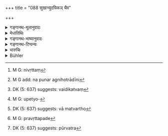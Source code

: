+++
title = "088 सुखाभ्युदयिकञ् चैव"

+++

<details><summary>गङ्गानथ-मूलानुवादः</summary>

The ‘Vedic Act’ is of two kinds—(a) the ‘active,’ which is conducive to happiness and prosperity, and (b) the ‘passive,’ which is conducive to the highest good.—(88)
</details>

<details><summary>मेधातिथिः</summary>
<u>ननु</u> च प्रवृत्तम् एव वैदिकं कर्म व्याख्यातम् । किम् इदम् उच्यते द्विविधम् इति । 

- <u>नैष दोषः</u> । प्राधान्यं तत्र प्रवृत्तं[^१७३] वैदिकं व्याख्यातम्[^१७४] । वैदिकं[^१७५] तु सर्वत्राविशिष्टम् । 


[^१७५]:
     DK (5: 637) suggests: vaidikatvaṃ


[^१७४]:
     M G add: na punar agnihotrādīni


[^१७३]:
     M G: nivṛttaṃ

- सुखम् उपैत्योपपद्यते[^१७६] । यद् अपि **सुखाभ्युदयिकं** सुखाभ्युदयः प्रयोजनम् अस्येति वान्वर्थो[^१७७] वा कर्तव्यः । **निःश्रेयसं** प्रयोजनम् अस्येति च केचन । **प्रवृत्तनिवृत्त**पदे[^१७८] यथासंख्यं पूर्ववत्[^१७९] संबन्धनीये ॥ १२.८८ ॥


[^१७९]:
     DK (5: 637) suggests: pūrvatra


[^१७८]:
     M G: pravṛttapade


[^१७७]:
     DK (5: 637) suggests: vā matvartho


[^१७६]:
     M G: upetyo-
</details>

<details><summary>गङ्गानथ-भाष्यानुवादः</summary>

“The *Vedic Act* has all along been described as of the *active* kind; how is it that it is now said to be of *two kinds*?”

There is no force in this objection. Where it was said that the *Vedic Act* is of the *active* kind, what was meant was that the greater part of it is of that’ kind, as is found in the ease of the *Agnihotra* and other acts; but the same cannot be said of ‘renunciation’ and acts of that kind;—and yet both sets are equally ‘Vedic.’

‘*Conducive to happiness and prosperity*’—*i.e*., which serve these purposes; and—^(‘)*Conducive to the highest good*’—that which accomplishes this purpose. These two terms are to be construed respectively with the foregoing terms (‘active’ and ‘passive’).—(88)
</details>

<details><summary>गङ्गानथ-टिप्पन्यः</summary>

This verse is quoted in *Mitākṣarā* (3.58);—and in *Aparārka*, (p.
1033).
</details>

<details><summary>भारुचिः</summary>

एतच् च कारणभेदान् कर्मणो द्वैविध्यं येन अतस् तत्कारणाद् इदम् उच्यते ।
</details>

<details><summary>Bühler</summary>

088	The acts prescribed by the Veda are of two kinds, such as procure an increase of happiness and cause a continuation (of mundane existence, pravritta), and such as ensure supreme bliss and cause a cessation (of mundane existence, nivritta).
</details>
